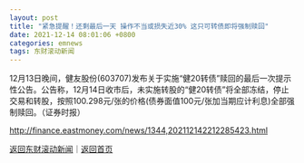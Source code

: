 ```yaml
---
layout: post
title: "紧急提醒！还剩最后一天 操作不当或损失近30% 这只可转债即将强制赎回"
date: 2021-12-14 08:01:06 +0800
categories: emnews
tags: 东财滚动新闻
---
```


12月13日晚间，健友股份(603707)发布关于实施“健20转债”赎回的最后一次提示性公告。公告称，12月14日收市后，未实施转股的“健20转债”将全部冻结，停止交易和转股，按照100.298元/张的价格(债券面值100元/张加当期应计利息)全部强制赎回。（证券时报）

<http://finance.eastmoney.com/news/1344,202112142212285423.html>

[返回东财滚动新闻](//finews.withounder.com/emnews/)｜[返回首页](//finews.withounder.com/)